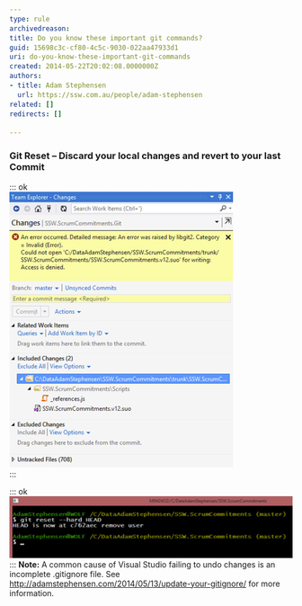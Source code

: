 ```yaml
---
type: rule
archivedreason: 
title: Do you know these important git commands?
guid: 15698c3c-cf80-4c5c-9030-022aa47933d1
uri: do-you-know-these-important-git-commands
created: 2014-05-22T20:02:08.0000000Z
authors:
- title: Adam Stephensen
  url: https://ssw.com.au/people/adam-stephensen
related: []
redirects: []

---
```


### Git Reset – Discard your local changes and revert to your last Commit

<!--endintro-->


::: ok  
![Figure: When trying to undo a change you will sometimes get errors. The answer is to exit Visual Studio and use the command line](git-reset-1.jpg)  
:::


::: ok  
![Figure: use ‘git reset --hard HEAD’ to throw away all your uncommitted changes](git-reset-2.jpg)  
:::
**Note:** A common cause of Visual Studio failing to undo changes is an incomplete .gitignore file. See  http://adamstephensen.com/2014/05/13/update-your-gitignore/ for more information.
